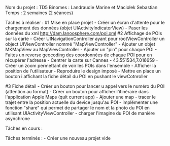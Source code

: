 Nom du projet : TD5
Binomes : Landraudie Marine et Maciolek Sebastian
Temps : 2 semaines (2 séances)

Tâches à réaliser :
#1 Mise en place projet
    - Créer un écran d'attente pour le chargement des données (objet UIActivityIndicatorView)
    - Paser les données du xml http://dam.lanoosphere.com/poi.xml
#2 Affichage de POIs sur la carte
    - Créer UINavigationController ayant pour rootViewController un object UIViewController nommé "MapViewController"
    - Ajouter un objet MKMapView au MapViewController
    - Ajouter un "pin" pour chaque POI
    - Faites un reverse geocoding des coordonnées de chaque POI pour en récupérer l'adresse
    - Centrer la carte sur Cannes - 43.551534,7.016659
    - Créer un zoom permettant de voir les POIs dans l'ensemble
    - Afficher la position de l'utilisateur
    - Reproduire le design imposé
    - Mettre en place un bouton i affichant la fiche détail du POI en pushant le viewCotnroller 
    
#3 Fiche détail
    - Créer un bouton pour lancer u appel vers le numéro du POI (attention au format)
    - Créer un bouton pour afficher l'itinéraire dans l'application Apple Maps (quit current app)
    - Ajouter une map
    - tracer le trajet entre la position actuelle du device jusqu'au POI
    - implémenter une fonction "share" qui permet de partager le nom et la photo du POI en utilisant UIActivityViewController
    - charger l'imagine du POI de manière asynchrone

Tâches en cours :


Tâches terminés :
    - Créer une nouveau projet vide